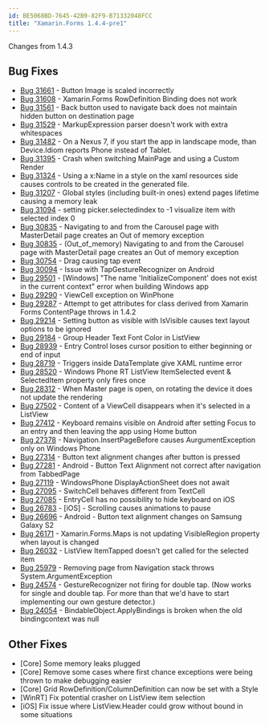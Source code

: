 ```yaml
---
id: BE5068BD-7645-42B9-82F9-B71332048FCC
title: "Xamarin.Forms 1.4.4-pre1"
---
```


Changes from 1.4.3

## Bug Fixes ##

- [Bug 31661](https://bugzilla.xamarin.com/show_bug.cgi?id=31661) - Button Image is scaled incorrectly
- [Bug 31608](https://bugzilla.xamarin.com/show_bug.cgi?id=31608) - Xamarin.Forms RowDefinition Binding does not work
- [Bug 31561](https://bugzilla.xamarin.com/show_bug.cgi?id=31561) - Back button used to navigate back does not maintain hidden button on destination page
- [Bug 31529](https://bugzilla.xamarin.com/show_bug.cgi?id=31529) - MarkupExpression parser doesn't work with extra whitespaces
- [Bug 31482](https://bugzilla.xamarin.com/show_bug.cgi?id=31482) - On a Nexus 7, if you start the app in landscape mode, than Device.Idiom reports Phone instead of Tablet.
- [Bug 31395](https://bugzilla.xamarin.com/show_bug.cgi?id=31395) - Crash when switching MainPage and using a Custom Render
- [Bug 31324](https://bugzilla.xamarin.com/show_bug.cgi?id=31324) - Using a x:Name in a style on the xaml resources side causes controls to be created in the generated file.
- [Bug 31207](https://bugzilla.xamarin.com/show_bug.cgi?id=31207) - Global styles (including built-in ones) extend pages lifetime causing a memory leak
- [Bug 31094](https://bugzilla.xamarin.com/show_bug.cgi?id=31094) - setting picker.selectedindex to -1 visualize item with selected index 0
- [Bug 30835](https://bugzilla.xamarin.com/show_bug.cgi?id=30835) - Navigating to and from the Carousel page with MasterDetail page creates an Out of memory exception
- [Bug 30835](https://bugzilla.xamarin.com/show_bug.cgi?id=30835) - (Out_of_memory) Navigating to and from the Carousel page with MasterDetail page creates an Out of memory exception
- [Bug 30754](https://bugzilla.xamarin.com/show_bug.cgi?id=30754) - Drag causing tap event
- [Bug 30094](https://bugzilla.xamarin.com/show_bug.cgi?id=30094) - Issue with TapGestureRecognizer on Android
- [Bug 29501](https://bugzilla.xamarin.com/show_bug.cgi?id=29501) - [Windows] "The name 'InitializeComponent' does not exist in the current context" error when building Windows app
- [Bug 29290](https://bugzilla.xamarin.com/show_bug.cgi?id=29290) - ViewCell exception on WinPhone
- [Bug 29287](https://bugzilla.xamarin.com/show_bug.cgi?id=29287) - Attempt to get attributes for class derived from Xamarin Forms ContentPage throws in 1.4.2
- [Bug 29214](https://bugzilla.xamarin.com/show_bug.cgi?id=29214) - Setting button as visible with IsVisible causes text layout options to be ignored
- [Bug 29184](https://bugzilla.xamarin.com/show_bug.cgi?id=29184) - Group Header Text Font Color in ListView
- [Bug 28939](https://bugzilla.xamarin.com/show_bug.cgi?id=28939) - Entry Control loses cursor position to either beginning or end of input
- [Bug 28719](https://bugzilla.xamarin.com/show_bug.cgi?id=28719) - Triggers inside DataTemplate give XAML runtime error
- [Bug 28520](https://bugzilla.xamarin.com/show_bug.cgi?id=28520) - Windows Phone RT ListView ItemSelected event & SelectedItem property only fires once
- [Bug 28312](https://bugzilla.xamarin.com/show_bug.cgi?id=28312) - When Master page is open, on rotating the device it does not update the rendering
- [Bug 27502](https://bugzilla.xamarin.com/show_bug.cgi?id=27502) - Content of a ViewCell disappears when it's selected in a ListView
- [Bug 27412](https://bugzilla.xamarin.com/show_bug.cgi?id=27412) - Keyboard remains visible on Android after setting Focus to an entry and then leaving the app using Home button
- [Bug 27378](https://bugzilla.xamarin.com/show_bug.cgi?id=27378) - Navigation.InsertPageBefore causes AurgumentException only on Windows Phone
- [Bug 27314](https://bugzilla.xamarin.com/show_bug.cgi?id=27314) - Button text alignment changes after button is pressed
- [Bug 27281](https://bugzilla.xamarin.com/show_bug.cgi?id=27281) - Android - Button Text Alignment not correct after navigation from TabbedPage
- [Bug 27119](https://bugzilla.xamarin.com/show_bug.cgi?id=27119) - WindowsPhone DisplayActionSheet does not await
- [Bug 27095](https://bugzilla.xamarin.com/show_bug.cgi?id=27095) - SwitchCell behaves different from TextCell
- [Bug 27085](https://bugzilla.xamarin.com/show_bug.cgi?id=27085) - EntryCell has no possibility to hide keyboard on iOS
- [Bug 26783](https://bugzilla.xamarin.com/show_bug.cgi?id=26783) - [iOS] - Scrolling causes animations to pause
- [Bug 26696](https://bugzilla.xamarin.com/show_bug.cgi?id=26696) - Android - Button text alignment changes on Samsung Galaxy S2
- [Bug 26171](https://bugzilla.xamarin.com/show_bug.cgi?id=26171) - Xamarin.Forms.Maps is not updating VisibleRegion property when layout is changed
- [Bug 26032](https://bugzilla.xamarin.com/show_bug.cgi?id=26032) - ListView ItemTapped doesn't get called for the selected item
- [Bug 25979](https://bugzilla.xamarin.com/show_bug.cgi?id=25979) - Removing page from Navigation stack throws System.ArgumentException
- [Bug 24574](https://bugzilla.xamarin.com/show_bug.cgi?id=24574) - GestureRecognizer not firing for double tap. (Now works for single and double tap. For more than that we'd have to start implementing our own gesture detector.)
- [Bug 24054](https://bugzilla.xamarin.com/show_bug.cgi?id=24054) - BindableObject.ApplyBindings is broken when the old bindingcontext was null

## Other Fixes ##

- [Core] Some memory leaks plugged
- [Core] Remove some cases where first chance exceptions were being thrown to make debugging easier
- [Core] Grid RowDefinition/ColumnDefinition can now be set with a Style
- [WinRT] Fix potential crasher on ListView item selection
- [iOS] Fix issue where ListView.Header could grow without bound in some situations
